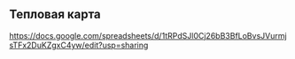 ## Тепловая карта
https://docs.google.com/spreadsheets/d/1tRPdSJl0Cj26bB3BfLoBvsJVurmjsTFx2DuKZgxC4yw/edit?usp=sharing
